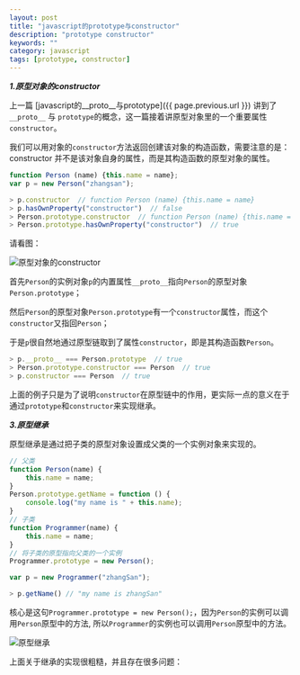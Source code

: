 ```yaml
---
layout: post
title: "javascript的prototype与constructor"
description: "prototype constructor"
keywords: ""
category: javascript
tags: [prototype, constructor]
---
```


***1.原型对象的constructor***

上一篇 [javascript的\_\_proto\_\_与prototype]({{ page.previous.url }}) 讲到了`__proto__` 与 `prototype`的概念，这一篇接着讲原型对象里的一个重要属性`constructor`。

我们可以用对象的`constructor`方法返回创建该对象的构造函数，需要注意的是：<span class="warning">constructor 并不是该对象自身的属性，而是其构造函数的原型对象的属性<span>。

```javascript
function Person (name) {this.name = name};
var p = new Person("zhangsan");

> p.constructor  // function Person (name) {this.name = name}
> p.hasOwnProperty("constructor")  // false
> Person.prototype.constructor  // function Person (name) {this.name = name}
> Person.prototype.hasOwnProperty("constructor")  // true
```

请看图：

![原型对象的constructor]({{site.cdn}}/constructor.jpg)

<!-- more -->

首先`Person`的实例对象`p`的内置属性`__proto__`指向`Person`的原型对象`Person.prototype`；

然后`Person`的原型对象`Person.prototype`有一个`constructor`属性，而这个`constructor`又指回`Person`；

于是`p`很自然地通过原型链取到了属性`constructor`，即是其构造函数`Person`。

```javascript
> p.__proto__ === Person.prototype  // true
> Person.prototype.constructor === Person  // true
> p.constructor === Person  // true
```

上面的例子只是为了说明`constructor`在原型链中的作用，更实际一点的意义在于通过`prototype`和`constructor`来实现继承。

***3.原型继承***

<span class="warning">原型继承是通过把子类的原型对象设置成父类的一个实例对象来实现的。 

```javascript
// 父类
function Person(name) {
    this.name = name;
}
Person.prototype.getName = function () {
    console.log("my name is " + this.name);
}
// 子类
function Programmer(name) {
    this.name = name;
}
// 将子类的原型指向父类的一个实例
Programmer.prototype = new Person();

var p = new Programmer("zhangSan");

> p.getName() // "my name is zhangSan" 
```

核心是这句`Programmer.prototype = new Person();`，因为`Person`的实例可以调用`Person`原型中的方法, 所以`Programmer`的实例也可以调用`Person`原型中的方法。

![原型继承]({{site.cdn}}/prototype-inherit.png)

上面关于继承的实现很粗糙，并且存在很多问题：
